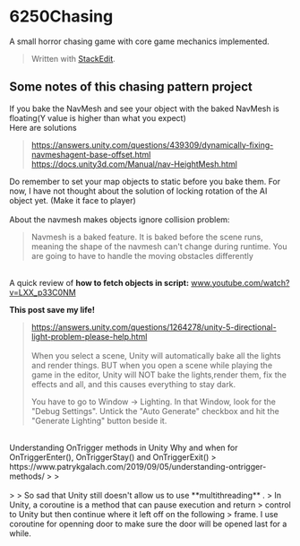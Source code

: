 # 6250Chasing
A small horror chasing game with core game mechanics implemented. 



> Written with [StackEdit](https://stackedit.io/).
## Some notes of this chasing pattern project

 If you bake the NavMesh and see your object with the baked NavMesh is floating(Y value is higher than what you expect)
 <br> Here are solutions<br> 
> https://answers.unity.com/questions/439309/dynamically-fixing-navmeshagent-base-offset.html<br>
> https://docs.unity3d.com/Manual/nav-HeightMesh.html 

Do remember to set your map objects to static before you bake them.  For now, I have not thought about the solution of locking rotation of the AI object yet. (Make it face to player)<br><br>
About the navmesh makes objects ignore collision problem:<br>
>Navmesh is a baked feature. It is baked before the scene runs, meaning the shape of the navmesh can't change during runtime. You are going to have to handle the moving obstacles differently

 <br>A quick review of **how to fetch objects in script:** www.youtube.com/watch?v=LXX_p33C0NM

**This post save my life!** 
>https://answers.unity.com/questions/1264278/unity-5-directional-light-problem-please-help.html
 <br><br>
> When you select a scene, Unity will automatically bake all the lights
> and render things. BUT when you open a scene while playing the game in
> the editor, Unity will NOT bake the lights,render them, fix the
> effects and all, and this causes everything to stay dark.
> 
> You have to go to Window -> Lighting. In that Window, look for the
> "Debug Settings". Untick the "Auto Generate" checkbox and hit the
> "Generate Lighting" button beside it.


<br>
Understanding OnTrigger methods in Unity Why and when for OnTriggerEnter(), OnTriggerStay() and OnTriggerExit()
> https://www.patrykgalach.com/2019/09/05/understanding-ontrigger-methods/ 
> 
> <br><br>
> 
> So sad that Unity still doesn't allow us to use **multithreading** .
> In Unity, a coroutine is a method that can pause execution and return
> control to Unity but then continue where it left off on the following
> frame. I use coroutine for openning door to make sure the door will be opened last for a while. 
